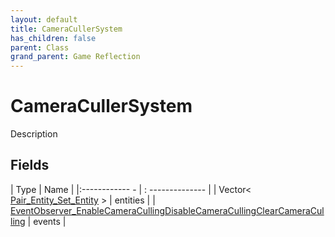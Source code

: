 ```yaml
---
layout: default
title: CameraCullerSystem
has_children: false
parent: Class
grand_parent: Game Reflection
---
```

# CameraCullerSystem
Description 

## Fields
| Type | Name |
|:------------ - | : -------------- |
| Vector< [Pair_Entity_Set_Entity](game-reflection/classes/pair__entity__set__entity.md) > | entities |
| [EventObserver_EnableCameraCullingDisableCameraCullingClearCameraCulling](game-reflection/classes/event_observer__enable_camera_culling_disable_camera_culling_clear_camera_culling.md) | events |
